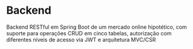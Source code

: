 # Backend

Backend RESTful em Spring Boot de um mercado online hipotético, com suporte
para operações CRUD em cinco tabelas, autorização com diferentes níveis de
acesso via JWT e arquitetura MVC/CSR
